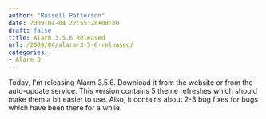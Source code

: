 ```yaml
---
author: "Russell Patterson"
date: 2009-04-04 22:55:28+00:00
draft: false
title: Alarm 3.5.6 Released
url: /2009/04/alarm-3-5-6-released/
categories:
- Alarm 3
---
```


Today, I'm releasing Alarm 3.5.6.  Download it from the website or from the auto-update service.  This version contains 5 theme refreshes which should make them a bit easier to use.  Also, it contains about 2-3 bug fixes for bugs which have been there for a while.
